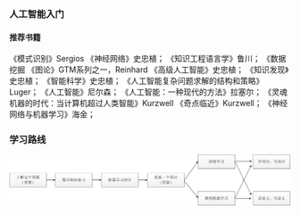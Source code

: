 ### 人工智能入门

#### 推荐书籍
《模式识别》Sergios
《神经网络》史忠植；
《知识工程语言学》鲁川；
《数据挖掘
《图论》GTM系列之一，Reinhard
《高级人工智能》史忠植；
《知识发现》史忠植；
《智能科学》史忠植；
《人工智能复杂问题求解的结构和策略》Luger；
《人工智能》尼尔森；
《人工智能：一种现代的方法》拉塞尔；
《灵魂机器的时代：当计算机超过人类智能》Kurzwell
《奇点临近》Kurzwell；
《神经网络与机器学习》海金；



### 学习路线

![img](072126_Tscd_2896879.png)